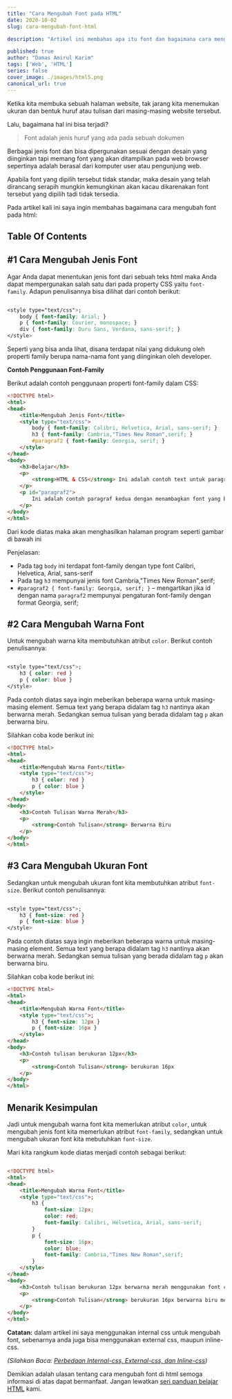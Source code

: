 ```yaml
---
title: "Cara Mengubah Font pada HTML"
date: 2020-10-02
slug: cara-mengubah-font-html

description: "Artikel ini membahas apa itu font dan bagaimana cara mengubah font pada html mulai dari jenis, ukuran, dan warna font disertai dengan contohnya"

published: true
author: "Damas Amirul Karim"
tags: ['Web', 'HTML']
series: false
cover_image: ./images/html5.png
canonical_url: true
---
```


Ketika kita membuka sebuah halaman website, tak jarang kita menemukan ukuran dan bentuk huruf atau tulisan dari masing-masing website tersebut.

Lalu, bagaimana hal ini bisa terjadi?

> Font adalah jenis huruf yang ada pada sebuah dokumen

Berbagai jenis font dan bisa dipergunakan sesuai dengan desain yang diinginkan tapi memang font yang akan ditampilkan pada web browser sepertinya adalah berasal dari komputer user atau pengunjung web.  

Apabila font yang dipilih tersebut tidak standar, maka desain yang telah dirancang serapih mungkin kemungkinan akan kacau dikarenakan font  tersebut yang dipilih tadi tidak tersedia. 

Pada artikel kali ini saya ingin membahas bagaimana cara mengubah font pada html:

## Table Of Contents

## #1 Cara Mengubah Jenis Font

Agar Anda dapat menentukan jenis font dari sebuah teks html maka Anda dapat mempergunakan salah satu dari pada property CSS yaitu `font-family`. Adapun penulisannya bisa dilihat dari contoh berikut:

```css

<style type="text/css">;
    body { font-family: Arial; }
    p { font-family: Courier, monospace; }
    div { font-family: Duru Sans, Verdana, sans-serif; }
</style>
```

Seperti yang bisa anda lihat, disana terdapat nilai yang didukung oleh properti family berupa nama-nama font yang diinginkan oleh developer.  

**Contoh Penggunaan Font-Family**

Berikut adalah contoh penggunaan properti font-family dalam CSS:

```html
<!DOCTYPE html>
<html>
<head>
    <title>Mengubah Jenis Font</title>
    <style type="text/css">
        body { font-family: Calibri, Helvetica, Arial, sans-serif; }
        h3 { font-family: Cambria,"Times New Roman",serif; }
        #paragraf2 { font-family: Georgia, serif; }
    </style>
</head>
<body>
    <h3>Belajar</h3>
    <p>
        <strong>HTML & CSS</strong> Ini adalah contoh text untuk paragram pertama.
    </p>
    <p id="paragraf2">
        Ini adalah contoh paragraf kedua dengan menambagkan font yang berbeda
    </p>
</body>
</html>
```

Dari kode diatas maka akan menghasilkan  halaman program seperti gambar di bawah ini
 
Penjelasan:
- Pada tag `body` ini terdapat font-family dengan type font Calibri, Helvetica, Arial, sans-serif
- Pada tag `h3` mempunyai jenis font Cambria,"Times New Roman",serif;
- `#paragraf2 { font-family: Georgia, serif; }` – mengartikan jika id dengan nama `paragraf2` mempunyai pengaturan font-family dengan format Georgia, serif;

## #2 Cara Mengubah Warna Font

Untuk mengubah warna kita membutuhkan atribut `color`. Berikut contoh penulisannya:

```css

<style type="text/css">;
    h3 { color: red }
    p { color: blue }
</style>
```

Pada contoh diatas saya ingin meberikan beberapa warna untuk masing-masing element. Semua text yang berapa didalam tag `h3` nantinya akan berwarna merah. Sedangkan semua tulisan yang berada didalam tag `p` akan berwarna biru.

Silahkan coba kode berikut ini:

```html
<!DOCTYPE html>
<html>
<head>
    <title>Mengubah Warna Font</title>
    <style type="text/css">;
        h3 { color: red }
        p { color: blue }
    </style>
</head>
<body>
    <h3>Contoh Tulisan Warna Merah</h3>
    <p>
        <strong>Contoh Tulisan</strong> Berwarna Biru
    </p>
</body>
</html>
```

## #3 Cara Mengubah Ukuran Font

Sedangkan untuk mengubah ukuran font kita membutuhkan atribut `font-size`. Berikut contoh penulisannya:

```css

<style type="text/css">;
    h3 { font-size: red }
    p { font-size: blue }
</style>
```

Pada contoh diatas saya ingin meberikan beberapa warna untuk masing-masing element. Semua text yang berapa didalam tag `h3` nantinya akan berwarna merah. Sedangkan semua tulisan yang berada didalam tag `p` akan berwarna biru.

Silahkan coba kode berikut ini:

```html
<!DOCTYPE html>
<html>
<head>
    <title>Mengubah Warna Font</title>
    <style type="text/css">;
        h3 { font-size: 12px }
        p { font-size: 16px }
    </style>
</head>
<body>
    <h3>Contoh tulisan berukuran 12px</h3>
    <p>
        <strong>Contoh Tulisan</strong> berukuran 16px
    </p>
</body>
</html>
```

## Menarik Kesimpulan

Jadi untuk mengubah warna font kita memerlukan atribut `color`, untuk mengubah jenis font kita memerlukan atribut `font-family`, sedangkan untuk mengubah ukuran font kita mebutuhkan `font-size`.

Mari kita rangkum kode diatas menjadi contoh sebagai berikut:

```html

<!DOCTYPE html>
<html>
<head>
    <title>Mengubah Warna Font</title>
    <style type="text/css">;
        h3 {
            font-size: 12px;
            color: red;
            font-family: Calibri, Helvetica, Arial, sans-serif;
        }
        p {
            font-size: 16px;
            color: blue;
            font-family: Cambria,"Times New Roman",serif;
        }
    </style>
</head>
<body>
    <h3>Contoh tulisan berukuran 12px berwarna merah menggunakan font calibri</h3>
    <p>
        <strong>Contoh Tulisan</strong> berukuran 16px berwarna biru menggunakan font cambria
    </p>
</body>
</html>
```

**Catatan:** dalam artikel ini saya menggunakan internal css untuk mengubah font, sebenarnya anda juga bisa menggunakan external css, maupun inline-css.

*(Silahkan Baca: [Perbedaan Internal-css, External-css, dan Inline-css](/blog/cara-menambahkan-css-html/))*

Demikian adalah ulasan tentang cara mengubah font di html semoga informasi di atas dapat  bermanfaat. Jangan lewatkan [seri panduan belajar HTML](/blog/belajar-html/) kami.

